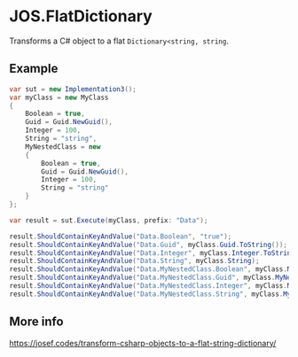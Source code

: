 # JOS.FlatDictionary
Transforms a C# object to a flat ```Dictionary<string, string```.

## Example
```csharp
var sut = new Implementation3();
var myClass = new MyClass
{
    Boolean = true,
    Guid = Guid.NewGuid(),
    Integer = 100,
    String = "string",
    MyNestedClass = new 
    {
        Boolean = true,
        Guid = Guid.NewGuid(),
        Integer = 100,
        String = "string"
    }
};

var result = sut.Execute(myClass, prefix: "Data");

result.ShouldContainKeyAndValue("Data.Boolean", "true");
result.ShouldContainKeyAndValue("Data.Guid", myClass.Guid.ToString());
result.ShouldContainKeyAndValue("Data.Integer", myClass.Integer.ToString());
result.ShouldContainKeyAndValue("Data.String", myClass.String);
result.ShouldContainKeyAndValue("Data.MyNestedClass.Boolean", myClass.MyNestedClass.Boolean.ToString().ToLower());
result.ShouldContainKeyAndValue("Data.MyNestedClass.Guid", myClass.MyNestedClass.Guid.ToString());
result.ShouldContainKeyAndValue("Data.MyNestedClass.Integer", myClass.MyNestedClass.Integer.ToString());
result.ShouldContainKeyAndValue("Data.MyNestedClass.String", myClass.MyNestedClass.String);

```

## More info
https://josef.codes/transform-csharp-objects-to-a-flat-string-dictionary/
